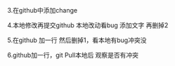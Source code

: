 


 

3.在github中添加change

4.本地修改再提交github 本地改动看bug 添加文字 再删掉2

5.在github 加一行 然后删掉1，看本地有bug冲突没

6.github加一行，git Pull本地后 观察是否有冲突
